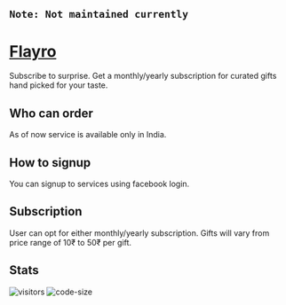## `Note: Not maintained currently`
# [Flayro](https://flayro.com)
Subscribe to surprise. Get a monthly/yearly subscription for curated gifts hand picked for your taste.

## Who can order
As of now service is available only in India.

## How to signup
You can signup to services using facebook login.

## Subscription
User can opt for either monthly/yearly subscription. Gifts will vary from price range of 10₹ to 50₹ per gift.

## Stats
![visitors](https://visitor-badge.glitch.me/badge?page_id=jayeshathila.flayro)	![code-size](https://img.shields.io/github/languages/code-size/jayeshathila/flayro)